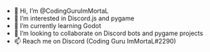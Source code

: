 - 👋 Hi, I’m @CodingGuruImMortaL
- 👀 I’m interested in Discord.js and pygame
- 🌱 I’m currently learning Godot
- 💞️ I’m looking to collaborate on Discord bots and pygame projects
- 📫 Reach me on Discord (Coding Guru ImMortaL#2290)
